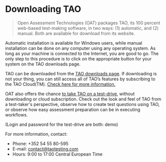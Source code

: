 # Downloading TAO

>Open Assessment Technologies (OAT) packages TAO, its 100 percent web-based test-making software, in two ways: (1) automatic, and (2) manual. Both are available for download from its website.

Automatic installation is available for Windows users, while manual installation can be done on any computer using any operating system. As long as your machine is connected to the Internet, you are good to go. The only step to this procedure is to click on the appropriate button for your system on the TAO downloads page.

TAO can be downloaded from the [TAO downloads page](http://www.taotesting.com/get-tao/official-tao-packages/). If downloading is not your thing, you can still access all of TAO’s features by subscribing to the TAO Cloud(TM). [Check here for more information.](http://www.taotesting.com/support/professional-services/hosting-services-custom-offer-request-form/)

OAT also offers the chance [to take TAO on a test-drive](http://www.taotesting.com/get-tao/take-test-drive/), without downloading or cloud subscription. Check out the look and feel of TAO from a test-taker's perspective, observe how to create test questions using TAO, or observe how easy assessment preparation can be in executing workflows. 

(Login and password for the test-drive are both: demo)

For more information, contact:

- Phone: +352 54 55 80-595
- E-mail: [contact@taotesting.com](contact@taotesting.com)
- Hours: 9:00 to 17:00 Central European Time

